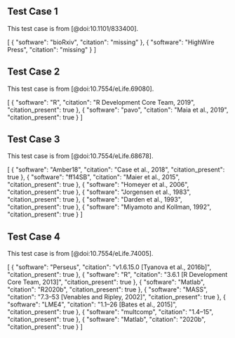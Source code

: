 ## Test Case 1

This test case is from [@doi:10.1101/833400].

[
  {
    "software": "bioRxiv",
    "citation": "missing"
  },
  {
    "software": "HighWire Press",
    "citation": "missing"
  }
]

## Test Case 2

This test case is from [@doi:10.7554/eLife.69080].

[
  {
    "software": "R",
    "citation": "R Development Core Team, 2019",
    "citation_present": true
  },
  {
    "software": "pavo",
    "citation": "Maia et al., 2019",
    "citation_present": true
  }
]

## Test Case 3

This test case is from [@doi:10.7554/eLife.68678].

[
  {
    "software": "Amber18",
    "citation": "Case et al., 2018",
    "citation_present": true
  },
  {
    "software": "ff14SB",
    "citation": "Maier et al., 2015",
    "citation_present": true
  },
  {
    "software": "Homeyer et al., 2006",
    "citation_present": true
  },
  {
    "software": "Jorgensen et al., 1983",
    "citation_present": true
  },
  {
    "software": "Darden et al., 1993",
    "citation_present": true
  },
  {
    "software": "Miyamoto and Kollman, 1992",
    "citation_present": true
  }
]

## Test Case 4

This test case is from [@doi:10.7554/eLife.74005].

[
  {
    "software": "Perseus",
    "citation": "v1.6.15.0 [Tyanova et al., 2016b]",
    "citation_present": true
  },
  {
    "software": "R",
    "citation": "3.6.1 [R Development Core Team, 2013]",
    "citation_present": true
  },
  {
    "software": "Matlab",
    "citation": "R2020b",
    "citation_present": true
  },
  {
    "software": "MASS",
    "citation": "7.3–53 [Venables and Ripley, 2002]",
    "citation_present": true
  },
  {
    "software": "LME4",
    "citation": "1.1–26 [Bates et al., 2015]",
    "citation_present": true
  },
  {
    "software": "multcomp",
    "citation": "1.4–15",
    "citation_present": true
  },
  {
    "software": "Matlab",
    "citation": "2020b",
    "citation_present": true
  }
]
